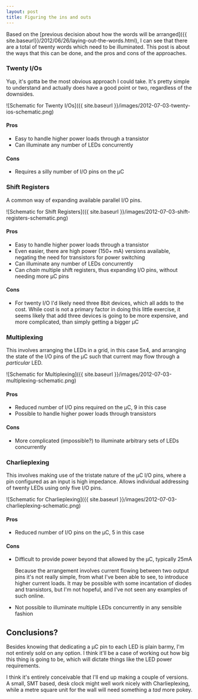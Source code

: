 ```yaml
---
layout: post
title: Figuring the ins and outs
---
```


Based on the [previous decision about how the words will be arranged]({{ site.baseurl}}/2012/06/26/laying-out-the-words.html),
I can see that there are a total of twenty words which need to be illuminated. This post is about the ways that this can be
done, and the pros and cons of the approaches.

### Twenty I/Os
Yup, it's gotta be the most obvious approach I could take. It's pretty simple to understand and actually does have a good point or two, regardless of the downsides.

![Schematic for Twenty I/Os]({{ site.baseurl }}/images/2012-07-03-twenty-ios-schematic.png)

#### Pros
 * Easy to handle higher power loads through a transistor
 * Can illuminate any number of LEDs concurrently

#### Cons
 * Requires a silly number of I/O pins on the µC

### Shift Registers
A common way of expanding available parallel I/O pins.

![Schematic for Shift Registers]({{ site.baseurl }}/images/2012-07-03-shift-registers-schematic.png)

#### Pros
 * Easy to handle higher power loads through a transistor
 * Even easier, there are high power (150+ mA) versions available, negating the need for transistors for power switching
 * Can illuminate any number of LEDs concurrently
 * Can _chain_ multiple shift registers, thus expanding I/O pins, without needing more µC pins

#### Cons
 * For twenty I/O I'd likely need three 8bit devices, which all adds to the cost.
   While cost is not a primary factor in doing this little exercise, it seems likely that add
   three devices is going to be more expensive, and more complicated, than simply getting a bigger µC

### Multiplexing
This involves arranging the LEDs in a grid, in this case 5x4, and arranging the state of the I/O pins of the µC
such that current may flow through a _particular_ LED.

![Schematic for Multiplexing]({{ site.baseurl }}/images/2012-07-03-multiplexing-schematic.png)

#### Pros
 * Reduced number of I/O pins required on the µC, 9 in this case
 * Possible to handle higher power loads through transistors

#### Cons
 * More complicated (impossible?) to illuminate arbitrary sets of LEDs concurrently

### Charlieplexing
This involves making use of the tristate nature of the µC I/O pins, where a pin configured as an input is high impedance. Allows individual addressing of twenty LEDs using only five I/O pins.

![Schematic for Charlieplexing]({{ site.baseurl }}/images/2012-07-03-charlieplexing-schematic.png)

#### Pros
 * Reduced number of I/O pins on the µC, 5 in this case

#### Cons
 * Difficult to provide power beyond that allowed by the µC, typically 25mA
 
   Because the arrangement involves current flowing between two output pins it's not really simple, from what I've been able to see,
   to introduce higher current loads. It may be possible with some incantation of diodes and transistors, but I'm not hopeful, and
   I've not seen any examples of such online.
 
 * Not possible to illuminate multiple LEDs concurrently in any sensible fashion

## Conclusions?
Besides knowing that dedicating a µC pin to each LED is plain barmy, I'm not entirely sold on any option.
I think it'll be a case of working out how big this thing is going to be, which will dictate things like
the LED power requirements.

I think it's entirely conceivable that I'll end up making a couple of versions. A small, SMT based, desk clock
might well work nicely with Charlieplexing, while a metre square unit for the wall will need something a _tad_
more pokey.
